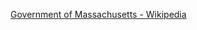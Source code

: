 ﻿[Government of Massachusetts - Wikipedia](https://en.wikipedia.org/wiki/Government_of_Massachusetts)